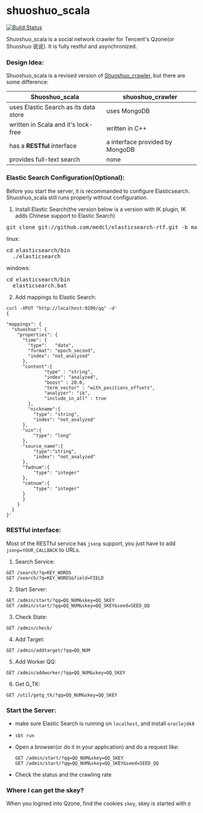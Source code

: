 # shuoshuo_scala
[![Build Status](https://travis-ci.org/DengYiping/shuoshuo_scala.svg?branch=master)](https://travis-ci.org/DengYiping/shuoshuo_scala)


Shuoshuo_scala is a social network crawler for Tencent's Qzone(or Shuoshuo 说说). It is fully restful and asynchronized.


### Design Idea:

Shuoshuo_scala is a revised version of [Shuoshuo_crawler](https://github.com/DengYiping/Shuoshuo_crawler), but there are some difference:


Shuoshuo_scala | shuoshuo_crawler
-------------- | -----------------
uses Elastic Search as its data store | uses MongoDB
written in Scala and it's lock-free | written in C++
has a **RESTful** interface | a interface provided by MongoDB
provides full-text search | none

### Elastic Search Configuration(Optional):

Before you start the server, it is recommanded to configure Elasticsearch. Shuoshuo_scala still runs properly without configuration.

1. Install Elastic Search(the version below is a version with IK plugin, IK adds Chinese support to Elastic Search)
  <pre>git clone git://github.com/medcl/elasticsearch-rtf.git -b master --depth 1</pre>
  linux:
  <pre>cd elasticsearch/bin
  ./elasticsearch</pre>

  windows:
  <pre>cd elasticsearch/bin
  elasticsearch.bat</pre>
2. Add mappings to Elastic Search:
  ```
  curl -XPUT "http://localhost:9200/qq" -d'
{
    
  "mappings": {
    "shuoshuo": {
      "properties": {
        "time": {
          "type":   "date",
          "format": "epoch_second",
          "index": "not_analyzed"
        },
        "content":{
                "type" : "string",
                "index": "analyzed",
                "boost" : 20.0,
                "term_vector" : "with_positions_offsets",
                "analyzer": "ik",
                "include_in_all" : true
          },
          "nickname":{
            "type": "string",
            "index": "not_analyzed"
        },
        "uin":{
            "type": "long"
        },
        "source_name":{
            "type":"string",
            "index": "not_analyzed"
        },
        "fwdnum":{
            "type": "integer"
        },
        "cmtnum":{
            "type": "integer"
        }
        }
      }
    }
}'
  ```

### RESTful interface:
Most of the RESTful service has `jsonp` support, you just have to add `jsonp=YOUR_CALLBACK` to URLs.

1. Search Service: 


  ```
  GET /search/?q=KEY_WORDS
  GET /search/?q=KEY_WORDS&field=FIELD
  ```
2. Start Server:


  ```
  GET /admin/start/?qq=QQ_NUM&skey=QQ_SKEY
  GET /admin/start/?qq=QQ_NUM&skey=QQ_SKEY&seed=SEED_QQ
  ```
3. Check State:


  ```
  GET /admin/check/
  ```
4. Add Target:


  ```
  GET /admin/addtarget/?qq=QQ_NUM
  ```
5. Add Worker QQ:


  ```
  GET /admin/addworker/?qq=QQ_NUM&skey=QQ_SKEY
  ```
6. Get G_TK:


  ```
  GET /util/getg_tk/?qq=QQ_NUM&skey=QQ_SKEY
  ```
  
  
### Start the Server:
- make sure Elastic Search is running on `localhost`, and install ```oraclejdk8```
- ```sbt run```
- Open a browser(or do it in your application) and do a request like:


  ```
  GET /admin/start/?qq=QQ_NUM&skey=QQ_SKEY
  GET /admin/start/?qq=QQ_NUM&skey=QQ_SKEY&seed=SEED_QQ
  ```
- Check the status and the crawling rate

### Where I can get the skey?

When you logined into Qzone, find the cookies `skey`, skey is started with `@`
